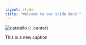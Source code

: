 ```yaml
---
layout: slide
title: "Welcome to our slide deck!"
---
```


![catstello](https://octodex.github.com/images/catstello.png)
{: .center}



This is a new caption

